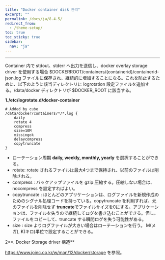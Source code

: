 ```yaml
---
title: "Docker container disk 관리"
excerpt: ""
permalink: /docs/ja/8.4.5/
redirect_from:
  - /theme-setup/
toc: true
toc_sticky: true
sidebar:
  nav: "ja"
---
```


---
Container 内で stdout、stderr へ出力を送信し、docker overlay storage driver を使用する場合 $DOCKERROOT/containers/{containerid}/containerid-json.log ファイルに保存され、継続的に増加することになる。これを防止するために、以下のように該当ディレクトリに logrotation 設定ファイルを追加する。/data/docker ディレクトリが $DOCKER\_ROOT に該当する。

**1./etc/logrotate.d/docker-container**

```
# Added by cube
/data/docker/containers/*/*.log {
    daily
    rotate 4
    compress
    size=10M
    missingok
    delaycompress
    copytruncate
}
```

* ローテーション周期 **daily, weekly, monthly, yearly** を選択することができる。
* rotate: rotate されるファイルは最大4つまで保持され、以前のファイルは削除される。
* compress : バックアップファイルを gzip 圧縮する。圧縮しない場合は、nocompress を設定すればよい。
* copytruncate : ほとんどのアプリケーションは、ログファイルを新規作成のためのシグナル処理コードを持っている。copytruncate を利用すれば、元のファイルを削除せず **truncate**でファイルサイズを0にする。アプリケーションは、ファイルを失うので継続してログを書き込むことができる。但し、ファイルをコピーして、truncate する瞬間ログを失う可能性がある。
* size : size よりログファイルが大きい場合はローテーションを行う。 M\(メガ\), K\(キロ\)単位で設定することができる。

2**. Docker Storage driver 構造**

https://www.joinc.co.kr/w/man/12/docker/storage を参照。
